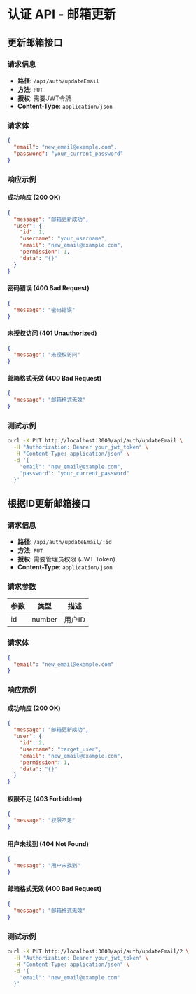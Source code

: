 # 认证 API - 邮箱更新

## 更新邮箱接口

### 请求信息

- **路径**: `/api/auth/updateEmail`
- **方法**: `PUT`
- **授权**: 需要JWT令牌
- **Content-Type**: `application/json`

### 请求体

```json
{
  "email": "new_email@example.com",
  "password": "your_current_password"
}
```

### 响应示例

#### 成功响应 (200 OK)

```json
{
  "message": "邮箱更新成功",
  "user": {
    "id": 1,
    "username": "your_username",
    "email": "new_email@example.com",
    "permission": 1,
    "data": "{}"
  }
}
```

#### 密码错误 (400 Bad Request)
```json
{
  "message": "密码错误"
}
```

#### 未授权访问 (401 Unauthorized)
```json
{
  "message": "未授权访问"
}
```

#### 邮箱格式无效 (400 Bad Request)
```json
{
  "message": "邮箱格式无效"
}
```

### 测试示例

```bash
curl -X PUT http://localhost:3000/api/auth/updateEmail \
  -H "Authorization: Bearer your_jwt_token" \
  -H "Content-Type: application/json" \
  -d '{
    "email": "new_email@example.com",
    "password": "your_current_password"
  }'
```

## 根据ID更新邮箱接口

### 请求信息

- **路径**: `/api/auth/updateEmail/:id`
- **方法**: `PUT`
- **授权**: 需要管理员权限 (JWT Token)
- **Content-Type**: `application/json`

### 请求参数

| 参数 | 类型 | 描述 |
|------|------|------|
| id | number | 用户ID |

### 请求体

```json
{
  "email": "new_email@example.com"
}
```

### 响应示例

#### 成功响应 (200 OK)

```json
{
  "message": "邮箱更新成功",
  "user": {
    "id": 2,
    "username": "target_user",
    "email": "new_email@example.com",
    "permission": 1,
    "data": "{}"
  }
}
```

#### 权限不足 (403 Forbidden)
```json
{
  "message": "权限不足"
}
```

#### 用户未找到 (404 Not Found)
```json
{
  "message": "用户未找到"
}
```

#### 邮箱格式无效 (400 Bad Request)
```json
{
  "message": "邮箱格式无效"
}
```

### 测试示例

```bash
curl -X PUT http://localhost:3000/api/auth/updateEmail/2 \
  -H "Authorization: Bearer your_jwt_token" \
  -H "Content-Type: application/json" \
  -d '{
    "email": "new_email@example.com"
  }'
```